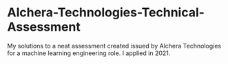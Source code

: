 # Alchera-Technologies-Technical-Assessment

My solutions to a neat assessment created issued by Alchera Technologies for a machine learning engineering role. I applied in 2021. 

